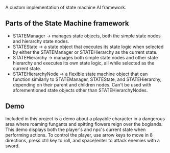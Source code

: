 A custom implementation of state machine AI framework.

## Parts of the State Machine framework
+ STATEManager -> manages state objects, both the simple state nodes and hierarchy state nodes.
+ STATEState -> a state object that executes its state logic when selected by either the STATEManager or STATEHierarchy as the current state.
+ STATEHierarchy -> manages both simple state nodes and other state hierarchy and executes its own state logic, all while selected as the current state.
+ STATEHierarchyNode -> a flexible state machine object that can function similarly to STATEManager, STATEState, and STATEHierarchy, depending on their parent and children nodes. Can't be used with aforementioned state objects other than STATEHierarchyNodes.

## Demo
Included in this project is a demo about a playable character in a dangerous area where roaming fungants and spitting flowers reign over the boglands. This demo displays both the player's and npc's current state when performing actions. To control the player, use arrow keys to move in 8 directions, press ctrl key to roll, and space/enter to attack enemies with a sword.
